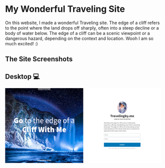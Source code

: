 # My Wonderful Traveling Site

On this website, I made a wonderful Traveling site. The edge of a cliff refers to the point where the land drops off sharply, often into a steep decline or a body of water below. The edge of a cliff can be a scenic viewpoint or a dangerous hazard, depending on the context and location. Wooh I am so much excited! :)

## The Site Screenshots



## Desktop 💻
![Alt text](image.png)